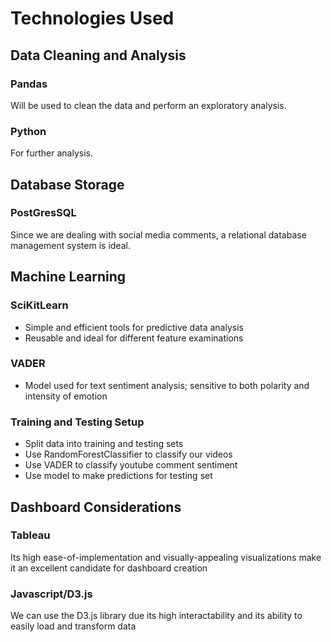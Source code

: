 # Technologies Used

## Data Cleaning and Analysis

### Pandas 
Will be used to clean the data and perform an exploratory analysis.

### Python 
For further analysis.

## Database Storage

### PostGresSQL
Since we are dealing with social media comments, a relational database management system is ideal.


## Machine Learning
### SciKitLearn
 - Simple and efficient tools for predictive data analysis
 - Reusable and ideal for different feature examinations
### VADER 
 - Model used for text sentiment analysis; sensitive to both polarity and intensity of emotion

### Training and Testing Setup
 - Split data into training and testing sets
 - Use RandomForestClassifier to classify our videos
 - Use VADER to classify youtube comment sentiment
 - Use model to make predictions for testing set  

## Dashboard Considerations 

### Tableau


Its high ease-of-implementation and visually-appealing visualizations make it an excellent candidate for dashboard creation

### Javascript/D3.js

We can use the D3.js library due its high interactability and its ability to easily load and transform data


